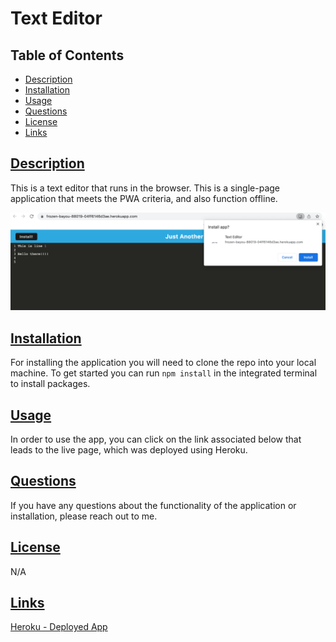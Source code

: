 # Text Editor

## Table of Contents
* [Description](#description)
* [Installation](#installation)
* [Usage](#usage)
* [Questions](#questions)
* [License](#license)
* [Links](#links)

## [Description](#table-of-contents)
This is a text editor that runs in the browser. This is a single-page application that meets the PWA criteria, and also function offline.

![demo](./Screenshot%202023-09-25%20at%207.03.48%20PM.png)

## [Installation](#table-of-contents)
For installing the application you will need to clone the repo into your local machine. To get started you can run `npm install` in the integrated terminal to install packages. 

## [Usage](#table-of-contents)
In order to use the app, you can click on the link associated below that leads to the live page, which was deployed using Heroku.

## [Questions](#table-of-contents)
If you have any questions about the functionality of the application or installation, please reach out to me.

## [License](#table-of-contents)
N/A

## [Links](#table-of-contents)
[Heroku - Deployed App](https://frozen-bayou-88019-04ff6146d3ae.herokuapp.com)